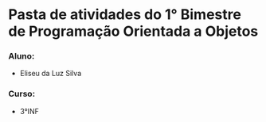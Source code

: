 # Pasta de atividades do 1° Bimestre de Programação Orientada a Objetos
### Aluno:
* Eliseu da Luz Silva
### Curso:
* 3°INF

